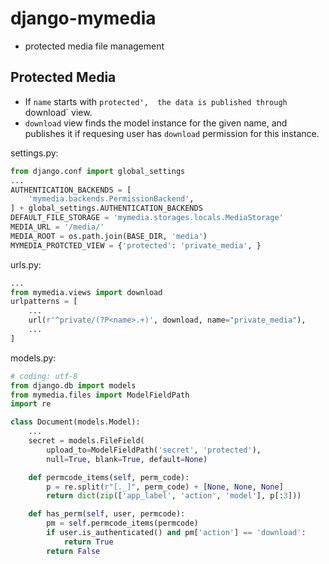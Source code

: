 # django-mymedia

- protected media file management


## Protected Media

- If `name` starts with `protected',  the data is published through `download` view.
- `download` view finds the model instance for the given name, and publishes it
   if requesing user has  `download` permission for this instance.

settings.py:

~~~py
from django.conf import global_settings
...
AUTHENTICATION_BACKENDS = [
    'mymedia.backends.PermissionBackend',
] + global_settings.AUTHENTICATION_BACKENDS
DEFAULT_FILE_STORAGE = 'mymedia.storages.locals.MediaStorage'
MEDIA_URL = '/media/'
MEDIA_ROOT = os.path.join(BASE_DIR, 'media')
MYMEDIA_PROTCTED_VIEW = {'protected': 'private_media', }
~~~

urls.py:

~~~py
...
from mymedia.views import download
urlpatterns = [
    ...
    url(r'^private/(?P<name>.+)', download, name="private_media"),
    ...
]
~~~

models.py:

~~~py
# coding: utf-8
from django.db import models
from mymedia.files import ModelFieldPath
import re

class Document(models.Model):
    ...
    secret = models.FileField(
        upload_to=ModelFieldPath('secret', 'protected'),
        null=True, blank=True, default=None)

    def permcode_items(self, perm_code):
        p = re.split(r"[._]", perm_code) + [None, None, None]
        return dict(zip(['app_label', 'action', 'model'], p[:3]))

    def has_perm(self, user, permcode):
        pm = self.permcode_items(permcode)
        if user.is_authenticated() and pm['action'] == 'download':
            return True
        return False        
~~~
